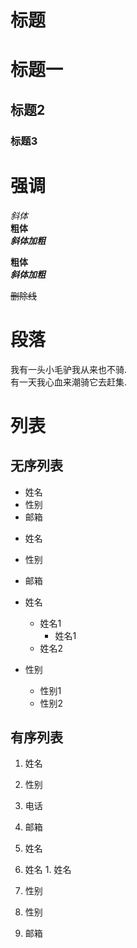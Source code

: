 # 标题
# 标题一
## 标题2
### 标题3

# 强调
*斜体*  
**粗体**  
***斜体加粗***  

 
__粗体__  
___斜体加粗___  

~~删除线~~  


# 段落
  我有一头小毛驴我从来也不骑.  
  有一天我心血来潮骑它去赶集.  
  
  
# 列表
## 无序列表
* 姓名
* 性别
* 邮箱

- 姓名
- 性别
- 邮箱

- 姓名
  - 姓名1
    - 姓名1
  - 姓名2
- 性别 
  - 性别1
  - 性别2



## 有序列表
1. 姓名
2. 性别
5. 电话
3. 邮箱  



1. 姓名
  1. 姓名
    1. 姓名
  2. 性别
2. 性别
3. 邮箱
